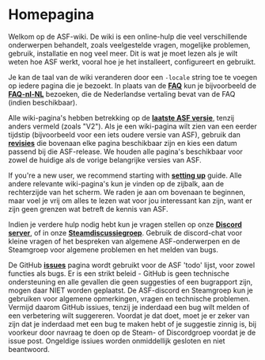 # Homepagina

Welkom op de ASF-wiki. De wiki is een online-hulp die veel verschillende onderwerpen behandelt, zoals veelgestelde vragen, mogelijke problemen, gebruik, installatie en nog veel meer. Dit is wat je moet lezen als je wilt weten hoe ASF werkt, vooral hoe je het installeert, configureert en gebruikt.

Je kan de taal van de wiki veranderen door een `-locale` string toe te voegen op iedere pagina die je bezoekt. In plaats van de **[FAQ](https://github.com/JustArchiNET/ArchiSteamFarm/wiki/FAQ)** kun je bijvoorbeeld de **[FAQ-nl-NL](https://github.com/JustArchiNET/ArchiSteamFarm/wiki/FAQ-ru-RU)** bezoeken, die de Nederlandse vertaling bevat van de FAQ (indien beschikbaar).

Alle wiki-pagina's hebben betrekking op de **[laatste ASF versie](https://github.com/JustArchiNET/ArchiSteamFarm/releases)**, tenzij anders vermeld (zoals "V2"). Als je een wiki-pagina wilt zien van een eerder tijdstip (bijvoorbeeld voor een iets oudere versie van ASF), gebruik dan **[revisies](https://github.com/JustArchiNET/ArchiSteamFarm/wiki/_history)** die bovenaan elke pagina beschikbaar zijn en kies een datum passend bij die ASF-release. We houden alle pagina's beschikbaar voor zowel de huidige als de vorige belangrijke versies van ASF.

If you're a new user, we recommend starting with **[setting up](https://github.com/JustArchiNET/ArchiSteamFarm/wiki/Setting-up)** guide. Alle andere relevante wiki-pagina's kun je vinden op de zijbalk, aan de rechterzijde van het scherm. We raden je aan om bovenaan te beginnen, maar voel je vrij om alles te lezen wat voor jou interessant kan zijn, want er zijn geen grenzen wat betreft de kennis van ASF.

Indien je verdere hulp nodig hebt kun je vragen stellen op onze **[Discord server](https://discord.gg/hSQgt8j)**, of in onze **[Steamdiscussiegroep](https://steamcommunity.com/groups/archiasf/discussions/1)**. Gebruik de discord-chat voor kleine vragen of het bespreken van algemene ASF-onderwerpen en de Steamgroep voor algemene problemen en het melden van bugs.

De GitHub **[issues](https://github.com/JustArchiNET/ArchiSteamFarm/issues)** pagina wordt gebruikt voor de ASF 'todo' lijst, voor zowel functies als bugs. Er is een strikt beleid - GitHub is geen technische ondersteuning en alle gevallen die geen suggesties of een bugrapport zijn, mogen daar NIET worden geplaatst. De ASF-discord en Steamgroep kun je gebruiken voor algemene opmerkingen, vragen en technische problemen. Vermijd daarom GitHub issiues, tenzij je inderdaad een bug wilt melden of een verbetering wilt suggereren. Voordat je dat doet, moet je er zeker van zijn dat je inderdaad met een bug te maken hebt of je suggestie zinnig is, bij voorkeur door navraag te doen op de Steam- of Discordgroep voordat je de issue post. Ongeldige issiues worden onmiddellijk gesloten en niet beantwoord.